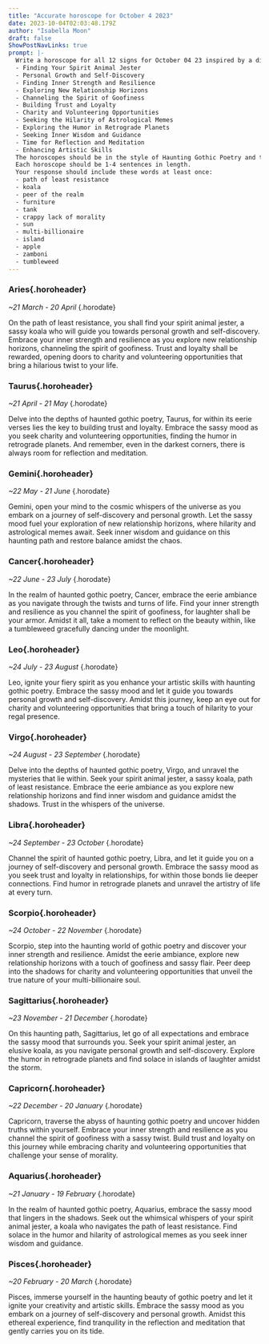```yaml
---
title: "Accurate horoscope for October 4 2023"
date: 2023-10-04T02:03:48.179Z
author: "Isabella Moon"
draft: false
ShowPostNavLinks: true
prompt: |-
  Write a horoscope for all 12 signs for October 04 23 inspired by a different focus for each. Ensure you do not include the focus in the response:
  - Finding Your Spirit Animal Jester
  - Personal Growth and Self-Discovery
  - Finding Inner Strength and Resilience
  - Exploring New Relationship Horizons
  - Channeling the Spirit of Goofiness
  - Building Trust and Loyalty
  - Charity and Volunteering Opportunities
  - Seeking the Hilarity of Astrological Memes
  - Exploring the Humor in Retrograde Planets
  - Seeking Inner Wisdom and Guidance
  - Time for Reflection and Meditation
  - Enhancing Artistic Skills
  The horoscopes should be in the style of Haunting Gothic Poetry and the mood of sassy
  Each horoscope should be 1-4 sentences in length.
  Your response should include these words at least once:
  - path of least resistance
  - koala
  - peer of the realm
  - furniture
  - tank
  - crappy lack of morality
  - sun
  - multi-billionaire
  - island
  - apple
  - zamboni
  - tumbleweed
---
```


### Aries{.horoheader}

*~21 March - 20 April*
{.horodate}

On the path of least resistance, you shall find your spirit animal jester, a sassy koala who will guide you towards personal growth and self-discovery. Embrace your inner strength and resilience as you explore new relationship horizons, channeling the spirit of goofiness. Trust and loyalty shall be rewarded, opening doors to charity and volunteering opportunities that bring a hilarious twist to your life.


### Taurus{.horoheader}

*~21 April - 21 May*
{.horodate}

Delve into the depths of haunted gothic poetry, Taurus, for within its eerie verses lies the key to building trust and loyalty. Embrace the sassy mood as you seek charity and volunteering opportunities, finding the humor in retrograde planets. And remember, even in the darkest corners, there is always room for reflection and meditation.


### Gemini{.horoheader}

*~22 May - 21 June*
{.horodate}

Gemini, open your mind to the cosmic whispers of the universe as you embark on a journey of self-discovery and personal growth. Let the sassy mood fuel your exploration of new relationship horizons, where hilarity and astrological memes await. Seek inner wisdom and guidance on this haunting path and restore balance amidst the chaos.


### Cancer{.horoheader}

*~22 June - 23 July*
{.horodate}

In the realm of haunted gothic poetry, Cancer, embrace the eerie ambiance as you navigate through the twists and turns of life. Find your inner strength and resilience as you channel the spirit of goofiness, for laughter shall be your armor. Amidst it all, take a moment to reflect on the beauty within, like a tumbleweed gracefully dancing under the moonlight.


### Leo{.horoheader}

*~24 July - 23 August*
{.horodate}

Leo, ignite your fiery spirit as you enhance your artistic skills with haunting gothic poetry. Embrace the sassy mood and let it guide you towards personal growth and self-discovery. Amidst this journey, keep an eye out for charity and volunteering opportunities that bring a touch of hilarity to your regal presence.


### Virgo{.horoheader}

*~24 August - 23 September*
{.horodate}

Delve into the depths of haunted gothic poetry, Virgo, and unravel the mysteries that lie within. Seek your spirit animal jester, a sassy koala, path of least resistance. Embrace the eerie ambiance as you explore new relationship horizons and find inner wisdom and guidance amidst the shadows. Trust in the whispers of the universe.


### Libra{.horoheader}

*~24 September - 23 October*
{.horodate}

Channel the spirit of haunted gothic poetry, Libra, and let it guide you on a journey of self-discovery and personal growth. Embrace the sassy mood as you seek trust and loyalty in relationships, for within those bonds lie deeper connections. Find humor in retrograde planets and unravel the artistry of life at every turn.


### Scorpio{.horoheader}

*~24 October - 22 November*
{.horodate}

Scorpio, step into the haunting world of gothic poetry and discover your inner strength and resilience. Amidst the eerie ambiance, explore new relationship horizons with a touch of goofiness and sassy flair. Peer deep into the shadows for charity and volunteering opportunities that unveil the true nature of your multi-billionaire soul.


### Sagittarius{.horoheader}

*~23 November - 21 December*
{.horodate}

On this haunting path, Sagittarius, let go of all expectations and embrace the sassy mood that surrounds you. Seek your spirit animal jester, an elusive koala, as you navigate personal growth and self-discovery. Explore the humor in retrograde planets and find solace in islands of laughter amidst the storm.


### Capricorn{.horoheader}

*~22 December - 20 January*
{.horodate}

Capricorn, traverse the abyss of haunting gothic poetry and uncover hidden truths within yourself. Embrace your inner strength and resilience as you channel the spirit of goofiness with a sassy twist. Build trust and loyalty on this journey while embracing charity and volunteering opportunities that challenge your sense of morality.


### Aquarius{.horoheader}

*~21 January - 19 February*
{.horodate}

In the realm of haunted gothic poetry, Aquarius, embrace the sassy mood that lingers in the shadows. Seek out the whimsical whispers of your spirit animal jester, a koala who navigates the path of least resistance. Find solace in the humor and hilarity of astrological memes as you seek inner wisdom and guidance.


### Pisces{.horoheader}

*~20 February - 20 March*
{.horodate}

Pisces, immerse yourself in the haunting beauty of gothic poetry and let it ignite your creativity and artistic skills. Embrace the sassy mood as you embark on a journey of self-discovery and personal growth. Amidst this ethereal experience, find tranquility in the reflection and meditation that gently carries you on its tide.

